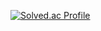 
[![Solved.ac Profile](http://mazassumnida.wtf/api/generate_badge?boj=park-soeun)](https://solved.ac/park-soeun)
